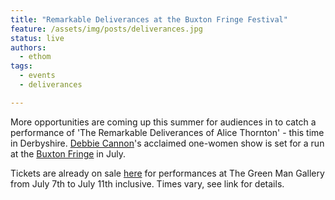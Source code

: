 ```yaml
---
title: "Remarkable Deliverances at the Buxton Fringe Festival"
feature: /assets/img/posts/deliverances.jpg 
status: live
authors:
  - ethom
tags:
  - events
  - deliverances

---
```


More opportunities are coming up this summer for audiences in to catch a performance of 'The Remarkable Deliverances of Alice Thornton' - this time in Derbyshire. [Debbie Cannon](https://debbiecannon.org/)'s acclaimed one-women show is set for a run at the [Buxton Fringe](https://www.buxtonfringe.org.uk/) in July. 

Tickets are already on sale [here](https://www.wegottickets.com/event/618704) for performances at The Green Man Gallery from July 7th to July 11th inclusive. Times vary, see link for details. 